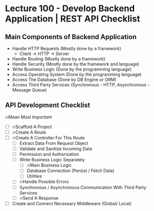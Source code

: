 # Lecture 100 - Develop Backend Application | REST API Checklist

## Main Components of Backend Application

- Handle HTTP Requests (Mostly done by a framework)
    - Client → HTTP → Server
- Handle Routing (Mostly done by a framework)
- Handle Security (Mostly done by the framework and language)
- Write Business Logic (Done by the programming language)
- Access Operating System (Done by the programming language)
- Access The Database (Done by DB Engine or ORM)
- Access Third Party Services (Synchronous - HTTP, Asynchronous - Message Queue)

## API Development Checklist

🔥Mean *Most Important*

- [ ]  🔥Scaffold A Project
- [ ]  🔥Create A Route
- [ ]  🔥Create A Controller For This Route
    - [ ]  Extract Data From Request Object
    - [ ]  Validate and Sanitize Incoming Data
    - [ ]  Permission and Authorization
    - [ ]  Write Business Logic Separately
        - [ ]  🔥Main Business Logic
        - [ ]  Database Connection (Persist / Fetch Data)
        - [ ]  Utilities
    - [ ]  🔥Handle Possible Errors
    - [ ]  Synchronous / Asynchronous Communication With Third Party Services
    - [ ]  🔥Send A Response
- [ ]  Create and Connect Necessary Middleware (Global/ Local)
